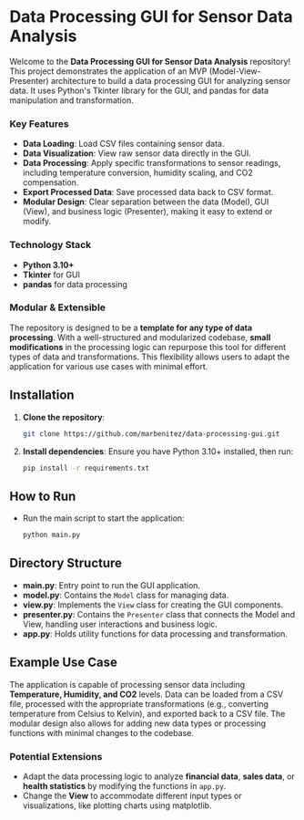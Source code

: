 # Data Processing GUI for Sensor Data Analysis

Welcome to the **Data Processing GUI for Sensor Data Analysis** repository! This project demonstrates the application of an MVP (Model-View-Presenter) architecture to build a data processing GUI for analyzing sensor data. It uses Python's Tkinter library for the GUI, and pandas for data manipulation and transformation.&#x20;

### Key Features

- **Data Loading**: Load CSV files containing sensor data.
- **Data Visualization**: View raw sensor data directly in the GUI.
- **Data Processing**: Apply specific transformations to sensor readings, including temperature conversion, humidity scaling, and CO2 compensation.
- **Export Processed Data**: Save processed data back to CSV format.
- **Modular Design**: Clear separation between the data (Model), GUI (View), and business logic (Presenter), making it easy to extend or modify.

### Technology Stack

- **Python 3.10+**
- **Tkinter** for GUI
- **pandas** for data processing

### Modular & Extensible

The repository is designed to be a **template for any type of data processing**. With a well-structured and modularized codebase, **small modifications** in the processing logic can repurpose this tool for different types of data and transformations. This flexibility allows users to adapt the application for various use cases with minimal effort.

## Installation

1. **Clone the repository**:

   ```sh
   git clone https://github.com/marbenitez/data-processing-gui.git
   ```

2. **Install dependencies**:
   Ensure you have Python 3.10+ installed, then run:

   ```sh
   pip install -r requirements.txt
   ```

## How to Run

- Run the main script to start the application:
  ```sh
  python main.py
  ```

## Directory Structure

- **main.py**: Entry point to run the GUI application.
- **model.py**: Contains the `Model` class for managing data.
- **view\.py**: Implements the `View` class for creating the GUI components.
- **presenter.py**: Contains the `Presenter` class that connects the Model and View, handling user interactions and business logic.
- **app.py**: Holds utility functions for data processing and transformation.

## Example Use Case

The application is capable of processing sensor data including **Temperature, Humidity, and CO2** levels. Data can be loaded from a CSV file, processed with the appropriate transformations (e.g., converting temperature from Celsius to Kelvin), and exported back to a CSV file. The modular design also allows for adding new data types or processing functions with minimal changes to the codebase.

### Potential Extensions

- Adapt the data processing logic to analyze **financial data**, **sales data**, or **health statistics** by modifying the functions in `app.py`.
- Change the **View** to accommodate different input types or visualizations, like plotting charts using matplotlib.
